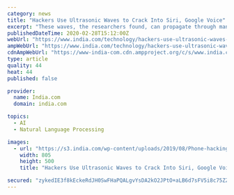 ```yaml
---
category: news
title: "Hackers Use Ultrasonic Waves to Crack Into Siri, Google Voice"
excerpt: "These waves, the researchers found, can propagate through many solid surfaces to activate voice recognition systems and — with the addition of some cheap hardware — the person initiating the attack can also hear the phone’s response. The results were presented at the Network and Distributed System Security Symposium in San Diego."
publishedDateTime: 2020-02-28T15:12:00Z
webUrl: "https://www.india.com/technology/hackers-use-ultrasonic-waves-to-crack-into-siri-google-voice-3956604/"
ampWebUrl: "https://www.india.com/technology/hackers-use-ultrasonic-waves-to-crack-into-siri-google-voice-3956604/amp/"
cdnAmpWebUrl: "https://www-india-com.cdn.ampproject.org/c/s/www.india.com/technology/hackers-use-ultrasonic-waves-to-crack-into-siri-google-voice-3956604/amp/"
type: article
quality: 44
heat: 44
published: false

provider:
  name: India.com
  domain: india.com

topics:
  - AI
  - Natural Language Processing

images:
  - url: "https://s3.india.com/wp-content/uploads/2019/08/Phone-hacking-Pixabay.jpg"
    width: 805
    height: 500
    title: "Hackers Use Ultrasonic Waves to Crack Into Siri, Google Voice"

secured: "zykedIE3f8kEckeRdJH0SwFHaPQALgvYsDA2kO2JPtO+aLB6d7sFV5i8c75ZZw6ohDhgl81NvdCy4haMtPekZO2zSJKPBC03+3RuBONXSI2QEVPT9qwxQ+w0sfl7f22KxOqZDIG51wBY3LV1VzuoBnQjbpz21Q8+dcQIBYlt4xg6RdESadywRrYjdz1BvdboPrpPbSnnT2G1exp3sYUMs7IQ3Vvo9S7PPGc+Tx/dpZjX6y7iWU7jKLJZEHvsyxYTTPeDCehikcRvXvUfmGllqXVAoIIjhnF4foPa/4G/ya7dfNWijlqNtejHwJTPSZ6A7XniEpu3dN0t6/UGrPd8zhZZDebz7oj4BC+Y11Jem8rN2geqywQGaSR2oUavgfGic2VywthDWz4vRaECRhSk59+YSVl8i55yOPl6YYNamk8mtDI059aeGWkC8AHERLl7kxgnuQAkwKKDnsw63j0ZRnASO1o8KsaTlLel2V0sFy4=;roEojg8atnGJO+t90QQmvw=="
---
```


